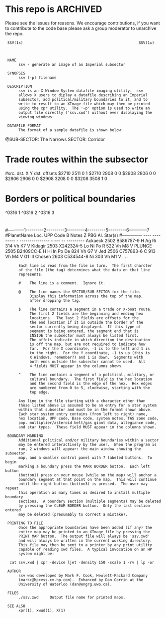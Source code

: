 # This repo is ARCHIVED
Please see the Issues for reasons. We encourage contributions, if you want to contribute to the code base please ask a group moderator to unarchive the repo.







     SSV(1x)                                                    SSV(1x)



     NAME
          ssv - generate an image of an Imperial subsector

     SYNOPSIS
          ssv [-p] filename

     DESCRIPTION
          ssv is an X Window System datafile imaging utility.  ssv
          allows X users to diplay a datafile describing an Imperial
          subsector, add political/military boundaries to it, and to
          write to result to an XImage file which may then be printed
          using the xpr utility.  The '-p' option is used to write an
          output file directly ('ssv.xwd') without ever displaying the
          viewing windows.

     DATAFILE FORMAT
          The format of a sample datafile is shown below:

@SUB-SECTOR: The Narrows  SECTOR: Corridor
#
# Trade routes within the subsector
#src. dst.  X Y dst. offsets
$2710 2511  0 1
$2710 2908  0 0
$2908 2806  0 0
$2806 2906  0 0
$2908 3208  0 0
$3208 3508  1 0
#
# Borders or political boundaries
^0316 1
^0316 2
^0316 3
#
#--------1---------2---------3---------4---------5---------6---------7
#PlanetName   Loc. UPP Code   B   Notes         Z  PBG Al. Star(s)
#----------   ---- ---------  - --------------- -  --- -- ---------
Ackaeck       2502 B586757-9  H Ag Ri              314 Vh K7 V
Kidagir       2503 X242324-5    Lo Ni Po        R  522 Vh M8 V
PLUNGE        2505 B2409CC-E  H Hi In Po De        824 Vh G7 V
Jed           2506 C757863-6  C                    913 Vh M4 V G1 III
Chosen        2603 C534544-8    Ni                 303 Vh M1 V
   .
   .
   .

          Each line is read from the file in turn.  The first charcter
          of the file (the tag) determines what the data on that line
          represents.

          #    The line is a comment.  Ignore it.

          @    The line names the SECTOR/SUB-SECTOR for the file.
               Display this information across the top of the map,
               after dropping the tag.

          $    The line contains a segment in a trade or X-boat route.
               The first 2 fields are the beginning and ending hex
               locations.  The last 2 fields are offsets for the
               the end location if it is outside the border of the
               sector currently being displayed.  If this type of
               segment is being entered, the segment end that is
               INSIDE the subsector must always be listed first.
               The offets indicate in which direction the destination
               is off the map, but are not required to indicate how
               far.  For the X coordinate, -1 is to the left and 1 is
               to the right.  For the Y coordinate, -1 is up (this is
               X Windows, remember?) and 1 is down.  Segments with
               both ends outside the subsector cannot be used.  All
               4 fields MUST appear in the columns shown.

          ^    The line contains a segment of a political, military, or
               cultural boundary.  The first field is the hex location
               and the second field is the edge of the hex.  Hex edges
               are numbered from 0 to 5, clockwise, starting with the
               top edge.

          Any line in the file starting with a character other than
          those listed above is assumed to be an entry for a star system
          within that subsector and must be in the format shown above.
          Each star system entry contains (from left to right) name,
          hex location, UPP code, Base code, system notes, TAS zone code,
          pop. multiplier/asteroid belt/gas giant data, allegiance code,
          and star types.  These field MUST appear in the columns shown.

     BOUNDARY MARKING
          Additional political and/or military boundaries within a sector
          may be entered interactively by the user.  When the program is
          run, 2 windows will appear: the main window showing the subsector
          map, and a smaller control panel with 7 labeled buttons.  To begin
          marking a boundary press the MARK BORDER button.  Each left button
          (button1) press on your mouse (while on the map) will anchor a
          boundary segment at that point on the map.  This will continue
          until the right button (button3) is pressed.  The user may repeat
          this operation as many times as desired to install multiple boundary
          sections.  A boundary section (multiple segments) may be deleted
          by pressing the CLEAR BORDER button.  Only the last section entered
          may be deleted (presumably to correct a mistake).

     PRINTING TO FILE
          Once the appropriate boundaries have been added (if any) the
          entire map may be printed to an XImage file by pressing the
          PRINT MAP button.  The output file will always be 'ssv.xwd'
          and will always be written in the current working directory.
          This file may then be sent to a printer by any print utility
          capable of reading xwd files.  A typical invocation on an HP
          system might be:

      cat ssv.xwd | xpr -device ljet -density 150 -scale 1 -rv | lp -or

     AUTHOR
          ssv was developed by Mark F. Cook, Hewlett-Packard Company
          (markc@hpcvss.cv.hp.com).  Enhanced by Dan Corrin at the
          University of Waterloo (dan@engrg.uwo.ca).

     FILES
          ./ssv.xwd     Output file name for printed maps.

     SEE ALSO
          xpr(1), xwud(1), X(1)
